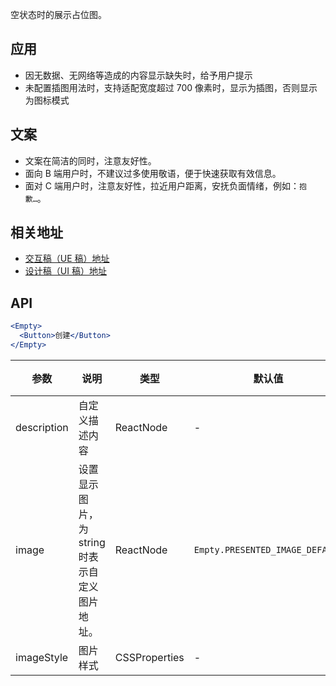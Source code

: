 空状态时的展示占位图。
## 应用
- 因无数据、无网络等造成的内容显示缺失时，给予用户提示
- 未配置插图用法时，支持适配宽度超过 700 像素时，显示为插图，否则显示为图标模式
## 文案
- 文案在简洁的同时，注意友好性。
- 面向 B 端用户时，不建议过多使用敬语，便于快速获取有效信息。
- 面对 C 端用户时，注意友好性，拉近用户距离，安抚负面情绪，例如：`抱歉…`。
## 相关地址
- [交互稿（UE 稿）地址](http://192.168.1.90/%E5%8D%97%E8%AE%AF%E7%BB%84%E4%BB%B6%E8%AE%BE%E8%AE%A1%E7%A8%BF/V3/ECRP%E7%BB%84%E4%BB%B6%E5%BA%93/ECRP%E7%BB%84%E4%BB%B6-UE/#g=1&p=%E7%A9%BA%E7%8A%B6%E6%80%81)
- [设计稿（UI 稿）地址](http://192.168.1.90/%E5%8D%97%E8%AE%AF%E7%BB%84%E4%BB%B6%E8%AE%BE%E8%AE%A1%E7%A8%BF/V3/ECRP%E7%BB%84%E4%BB%B6%E5%BA%93/ECRP%E7%BB%84%E4%BB%B6-UI/#s22)
## API
```jsx
<Empty>
  <Button>创建</Button>
</Empty>
```
| 参数 | 说明 | 类型 | 默认值 | 版本 |
| --- | --- | --- | --- | --- |
| description | 自定义描述内容 | ReactNode | - |  |
| image | 设置显示图片，为 string 时表示自定义图片地址。 | ReactNode | `Empty.PRESENTED_IMAGE_DEFAULT` |  |
| imageStyle | 图片样式 | CSSProperties | - |  |
